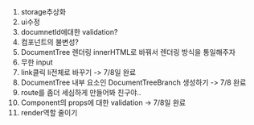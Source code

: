 1. storage추상화
2. ui수정
3. documnetId에대한 validation?
4. 컴포넌트의 불변성?
5. DocumentTree 렌더링 innerHTML로 바꿔서 렌더링 방식을 통일해주자
6. 무한 input
7. link클릭 li전체로 바꾸기 -> 7/8일 완료
8. DocumentTree 내부 요소인 DocumentTreeBranch 생성하기 -> 7/8 완료
9. route를 좀더 세심하게 만들어봐 친구야..
10. Component의 props에 대한 validation -> 7/8일 완료
11. render역할 줄이기

